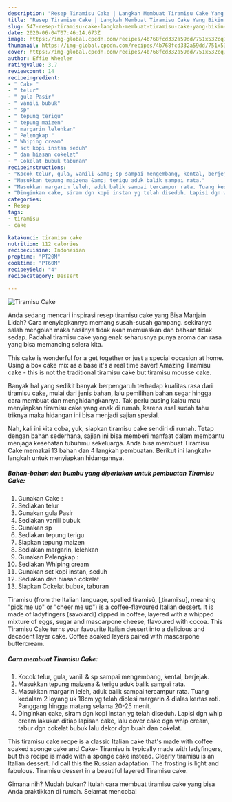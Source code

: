 ```yaml
---
description: "Resep Tiramisu Cake | Langkah Membuat Tiramisu Cake Yang Bikin Ngiler"
title: "Resep Tiramisu Cake | Langkah Membuat Tiramisu Cake Yang Bikin Ngiler"
slug: 547-resep-tiramisu-cake-langkah-membuat-tiramisu-cake-yang-bikin-ngiler
date: 2020-06-04T07:46:14.673Z
image: https://img-global.cpcdn.com/recipes/4b768fcd332a59dd/751x532cq70/tiramisu-cake-foto-resep-utama.jpg
thumbnail: https://img-global.cpcdn.com/recipes/4b768fcd332a59dd/751x532cq70/tiramisu-cake-foto-resep-utama.jpg
cover: https://img-global.cpcdn.com/recipes/4b768fcd332a59dd/751x532cq70/tiramisu-cake-foto-resep-utama.jpg
author: Effie Wheeler
ratingvalue: 3.7
reviewcount: 14
recipeingredient:
- " Cake "
- " telur"
- " gula Pasir"
- " vanili bubuk"
- " sp"
- " tepung terigu"
- " tepung maizen"
- " margarin lelehkan"
- " Pelengkap "
- " Whiping cream"
- " sct kopi instan seduh"
- " dan hiasan cokelat"
- " Cokelat bubuk taburan"
recipeinstructions:
- "Kocok telur, gula, vanili &amp; sp sampai mengembang, kental, berjejak."
- "Masukkan tepung maizena &amp; terigu aduk balik sampai rata."
- "Masukkan margarin leleh, aduk balik sampai tercampur rata. Tuang kedalam 2 loyang uk 18cm yg telah diolesi margarin &amp; dialas kertas roti. Panggang hingga matang selama 20-25 menit."
- "Dinginkan cake, siram dgn kopi instan yg telah diseduh. Lapisi dgn whip cream lakukan ditiap lapisan cake, lalu cover cake dgn whip cream, tabur dgn cokelat bubuk lalu dekor dgn buah dan cokelat."
categories:
- Resep
tags:
- tiramisu
- cake

katakunci: tiramisu cake 
nutrition: 112 calories
recipecuisine: Indonesian
preptime: "PT20M"
cooktime: "PT60M"
recipeyield: "4"
recipecategory: Dessert

---
```



![Tiramisu Cake](https://img-global.cpcdn.com/recipes/4b768fcd332a59dd/751x532cq70/tiramisu-cake-foto-resep-utama.jpg)

Anda sedang mencari inspirasi resep tiramisu cake yang Bisa Manjain Lidah? Cara menyiapkannya memang susah-susah gampang. sekiranya salah mengolah maka hasilnya tidak akan memuaskan dan bahkan tidak sedap. Padahal tiramisu cake yang enak seharusnya punya aroma dan rasa yang bisa memancing selera kita.

This cake is wonderful for a get together or just a special occasion at home. Using a box cake mix as a base it&#39;s a real time saver! Amazing Tiramisu cake - this is not the traditional tiramisu cake but tiramisu mousse cake.

Banyak hal yang sedikit banyak berpengaruh terhadap kualitas rasa dari tiramisu cake, mulai dari jenis bahan, lalu pemilihan bahan segar hingga cara membuat dan menghidangkannya. Tak perlu pusing kalau mau menyiapkan tiramisu cake yang enak di rumah, karena asal sudah tahu triknya maka hidangan ini bisa menjadi sajian spesial.


Nah, kali ini kita coba, yuk, siapkan tiramisu cake sendiri di rumah. Tetap dengan bahan sederhana, sajian ini bisa memberi manfaat dalam membantu menjaga kesehatan tubuhmu sekeluarga. Anda bisa membuat Tiramisu Cake memakai 13 bahan dan 4 langkah pembuatan. Berikut ini langkah-langkah untuk menyiapkan hidangannya.

<!--inarticleads1-->

##### Bahan-bahan dan bumbu yang diperlukan untuk pembuatan Tiramisu Cake:

1. Gunakan  Cake :
1. Sediakan  telur
1. Gunakan  gula Pasir
1. Sediakan  vanili bubuk
1. Gunakan  sp
1. Sediakan  tepung terigu
1. Siapkan  tepung maizen
1. Sediakan  margarin, lelehkan
1. Gunakan  Pelengkap :
1. Sediakan  Whiping cream
1. Gunakan  sct kopi instan, seduh
1. Sediakan  dan hiasan cokelat
1. Siapkan  Cokelat bubuk, taburan


Tiramisu (from the Italian language, spelled tiramisù, [ˌtiramiˈsu], meaning &#34;pick me up&#34; or &#34;cheer me up&#34;) is a coffee-flavoured Italian dessert. It is made of ladyfingers (savoiardi) dipped in coffee, layered with a whipped mixture of eggs, sugar and mascarpone cheese, flavoured with cocoa. This Tiramisu Cake turns your favourite Italian dessert into a delicious and decadent layer cake. Coffee soaked layers paired with mascarpone buttercream. 

<!--inarticleads2-->

##### Cara membuat Tiramisu Cake:

1. Kocok telur, gula, vanili &amp; sp sampai mengembang, kental, berjejak.
1. Masukkan tepung maizena &amp; terigu aduk balik sampai rata.
1. Masukkan margarin leleh, aduk balik sampai tercampur rata. Tuang kedalam 2 loyang uk 18cm yg telah diolesi margarin &amp; dialas kertas roti. Panggang hingga matang selama 20-25 menit.
1. Dinginkan cake, siram dgn kopi instan yg telah diseduh. Lapisi dgn whip cream lakukan ditiap lapisan cake, lalu cover cake dgn whip cream, tabur dgn cokelat bubuk lalu dekor dgn buah dan cokelat.


This tiramisu cake recpe is a classic Italian cake that&#39;s made with coffee soaked sponge cake and Cake- Tiramisu is typically made with ladyfingers, but this recipe is made with a sponge cake instead. Clearly tiramisu is an Italian dessert. I&#39;d call this the Russian adaptation. The frosting is light and fabulous. Tiramisu dessert in a beautiful layered Tiramisu cake. 

Gimana nih? Mudah bukan? Itulah cara membuat tiramisu cake yang bisa Anda praktikkan di rumah. Selamat mencoba!
